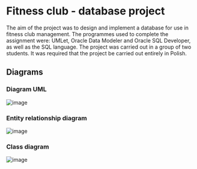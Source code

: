 # Fitness club - database project
The aim of the project was to design and implement a database for use in fitness club management. The programmes used to complete the assignment were: UMLet, Oracle Data Modeler and Oracle SQL Developer, as well as the SQL language. 
The project was carried out in a group of two students. It was required that the project be carried out entirely in Polish.

## Diagrams
### Diagram UML
![image](https://github.com/gosiaradomska/Fitness-club-support-system/assets/163201690/eb7505a8-e62c-429b-b98c-bc59f656d4eb)
### Entity relationship diagram
![image](https://github.com/gosiaradomska/Fitness-club-support-system/assets/163201690/9736efdd-e654-4e99-8ff4-40442cdc6514)
### Class diagram
![image](https://github.com/gosiaradomska/Fitness-club-support-system/assets/163201690/4734ea0c-26b9-4a0a-aaef-59aaf2b597a4)
